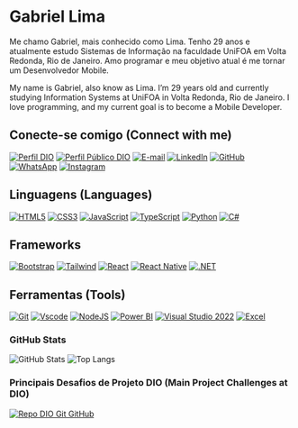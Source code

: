 # Gabriel Lima

Me chamo Gabriel, mais conhecido como Lima. Tenho 29 anos e atualmente estudo Sistemas de Informação na faculdade UniFOA em Volta Redonda, Rio de Janeiro. Amo programar e meu objetivo atual é me tornar um Desenvolvedor Mobile.

My name is Gabriel, also know as Lima. I’m 29 years old and currently studying Information Systems at UniFOA in Volta Redonda, Rio de Janeiro. I love programming, and my current goal is to become a Mobile Developer.

## Conecte-se comigo (Connect with me)

[![Perfil DIO](https://img.shields.io/badge/-Meu%20Perfil%20na%20DIO-30A3DC?style=for-the-badge)](https://web.dio.me/users/gabriellneiva/)
[![Perfil Público DIO](https://img.shields.io/badge/-Meu%20Perfil%20na%20DIO-30A3DC?style=for-the-badge)](https://www.dio.me/users/gabriellneiva)
[![E-mail](https://img.shields.io/badge/-Email-000?style=for-the-badge&logo=microsoft-outlook&logoColor=E94D5F)](mailto:gabriellneiva@outlook.com)
[![LinkedIn](https://img.shields.io/badge/LinkedIn-0077B5?style=for-the-badge&logo=linkedin&logoColor=white)](https://www.linkedin.com/in/gabriel-lima-neiva-84447718b/)
[![GitHub](https://img.shields.io/badge/GitHub-100000?style=for-the-badge&logo=github&logoColor=white)](https://github.com/Limagn)
[![WhatsApp](https://img.shields.io/badge/WhatsApp-25D366?style=for-the-badge&logo=whatsapp&logoColor=white)](https://wa.me/+5524999050878)
[![Instagram](https://img.shields.io/badge/-Instagram-%23E4405F?style=for-the-badge&logo=instagram&logoColor=white)](https://www.instagram.com/limagn/)

## Linguagens (Languages)

<a href="https://developer.mozilla.org/pt-BR/docs/Web/HTML/Element" target="_blank" rel="noreferrer">![HTML5](https://img.shields.io/badge/html5-%23E34F26.svg?style=for-the-badge&logo=html5&logoColor=white)</a>
<a href="https://www.w3schools.com/css/" target="_blank" rel="noreferrer">![CSS3](https://img.shields.io/badge/css3-%231572B6.svg?style=for-the-badge&logo=css3&logoColor=white)</a>
<a href="https://developer.mozilla.org/en-US/docs/Web/JavaScript" target="_blank" rel="noreferrer">![JavaScript](https://img.shields.io/badge/JavaScript-F7DF1E?style=for-the-badge&logo=javascript&logoColor=black)</a>
<a href="https://www.typescriptlang.org/" target="_blank" rel="noreferrer">![TypeScript](https://img.shields.io/badge/TypeScript-007ACC?style=for-the-badge&logo=typescript&logoColor=white)</a>
<a href="https://www.python.org" target="_blank" rel="noreferrer">![Python](https://img.shields.io/badge/python-3670A0?style=for-the-badge&logo=python&logoColor=ffdd54)</a>
<a href="" target="_blank" rel="noreferrer">![C#](https://img.shields.io/badge/C%23-239120?style=for-the-badge&logo=c-sharp&logoColor=white)</a>

## Frameworks

<a href="https://getbootstrap.com/" target="_blank" rel="noreferrer">![Bootstrap](https://img.shields.io/badge/Bootstrap-7952B3?style=for-the-badge&logo=bootstrap&logoColor=white)</a>
<a href="https://tailwindcss.com" target="_blank" rel="noreferrer">![Tailwind](https://img.shields.io/badge/tailwindcss-%2338B2AC.svg?style=for-the-badge&logo=tailwind-css&logoColor=white)</a>
<a href="https://react.dev" target="_blank" rel="noreferrer">![React](https://img.shields.io/badge/React-20232A?style=for-the-badge&logo=react&logoColor=61DAFB)</a>
<a href="https://www.python.org" target="_blank" rel="noreferrer">![React Native](https://img.shields.io/badge/React_Native-20232A?style=for-the-badge&logo=react&logoColor=61DAFB)</a>
<a href="https://dotnet.microsoft.com/pt-br/" target="_blank" rel="noreferrer">![.NET](https://img.shields.io/badge/.NET-5C2D91?style=for-the-badge&logo=.net&logoColor=white)</a>

## Ferramentas (Tools)

<a href="https://git-scm.com" target="_blank" rel="noreferrer">![Git](https://img.shields.io/badge/GIT-E44C30?style=for-the-badge&logo=git&logoColor=white)</a>
<a href="https://code.visualstudio.com" target="_blank" rel="noreferrer">![Vscode](https://img.shields.io/badge/Vscode-007ACC?style=for-the-badge&logo=visual-studio-code&logoColor=white)</a>
<a href="https://nodejs.org/pt" target="_blank" rel="noreferrer">![NodeJS](https://img.shields.io/badge/node.js-6DA55F?style=for-the-badge&logo=node.js&logoColor=white)</a>
<a href="https://powerbi.microsoft.com/" target="_blank" rel="noreferrer">![Power BI](https://img.shields.io/badge/Power%20BI-F2C811?style=for-the-badge&logo=power-bi&logoColor=black)</a>
<a href="https://visualstudio.microsoft.com/vs/" target="_blank" rel="noreferrer">![Visual Studio 2022](https://img.shields.io/badge/Visual%20Studio%202022-5C2D91?style=for-the-badge&logo=visual-studio&logoColor=white)</a>
<a href="https://support.microsoft.com/pt-br/excel" target="_blank" rel="noreferrer">![Excel](https://img.shields.io/badge/Excel-217346?style=for-the-badge&logo=microsoft-excel&logoColor=white)</a>

### GitHub Stats

![GitHub Stats](https://github-readme-stats.vercel.app/api?username=Limagn&theme=transparent&bg_color=000&border_color=30A3DC&show_icons=true&icon_color=30A3DC&title_color=E94D5F&text_color=FFF)
![Top Langs](https://github-readme-stats-git-masterrstaa-rickstaa.vercel.app/api/top-langs/?username=Limagn&layout=compact&bg_color=000&border_color=30A3DC&title_color=E94D5F&text_color=FFF)

### Principais Desafios de Projeto DIO (Main Project Challenges at DIO)

[![Repo DIO Git GitHub](https://github-readme-stats.vercel.app/api/pin/?username=elidianaandrade&repo=dio-lab-open-source&bg_color=000&border_color=30A3DC&show_icons=true&icon_color=30A3DC&title_color=E94D5F&text_color=FFF)](https://github.com/elidianaandrade/dio-lab-open-source)

<!-- ### Meus Principais Artigos na DIO

<table>
  <thead>
    <tr align="left">
      <th>Data</th>
      <th>Título</th>
      <th>Link</th>
    </tr>
  </thead>
  <tbody align="left">
    <tr>
      <td>--/--/----</td>
      <td>título do artigo</td>
      <td align="center">
        <a href="link-do-artigo">
           <img align="center" alt="Ler Artigo" src="https://img.shields.io/badge/Ler%20Artigo-30A3DC?style=for-the-badge">
        </a>
      </td>
    </tr>
  </tbody>
  <tfoot></tfoot>
</table> -->
